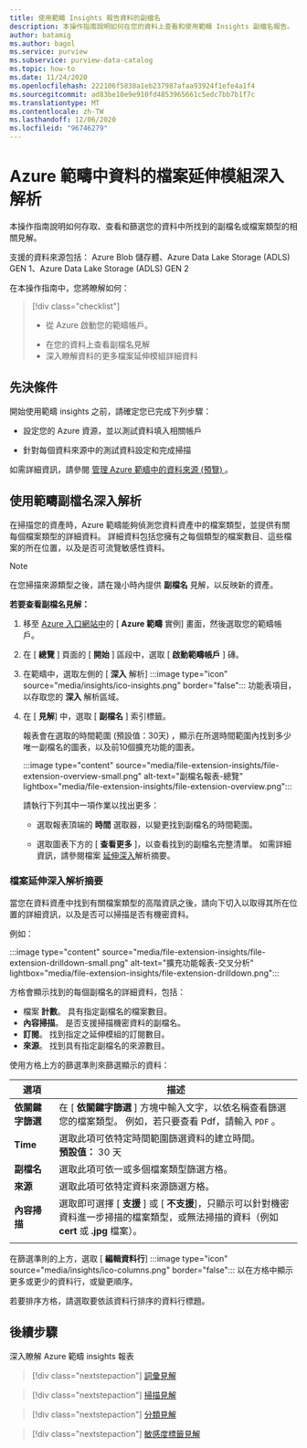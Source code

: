 ```yaml
---
title: 使用範疇 Insights 報告資料的副檔名
description: 本操作指南說明如何在您的資料上查看和使用範疇 Insights 副檔名報告。
author: batamig
ms.author: bagol
ms.service: purview
ms.subservice: purview-data-catalog
ms.topic: how-to
ms.date: 11/24/2020
ms.openlocfilehash: 222106f5838a1eb237987afaa93924f1efe4a1f4
ms.sourcegitcommit: ad83be10e9e910fd4853965661c5edc7bb7b1f7c
ms.translationtype: MT
ms.contentlocale: zh-TW
ms.lasthandoff: 12/06/2020
ms.locfileid: "96746279"
---
```

# <a name="file-extension-insights-about-your-data-from-azure-purview"></a>Azure 範疇中資料的檔案延伸模組深入解析 

本操作指南說明如何存取、查看和篩選您的資料中所找到的副檔名或檔案類型的相關見解。

支援的資料來源包括： Azure Blob 儲存體、Azure Data Lake Storage (ADLS) GEN 1、Azure Data Lake Storage (ADLS) GEN 2

在本操作指南中，您將瞭解如何：
> [!div class="checklist"]
> * 從 Azure 啟動您的範疇帳戶。 
> - 在您的資料上查看副檔名見解
> - 深入瞭解資料的更多檔案延伸模組詳細資料

## <a name="prerequisites"></a>先決條件 

開始使用範疇 insights 之前，請確定您已完成下列步驟：

- 設定您的 Azure 資源，並以測試資料填入相關帳戶

- 針對每個資料來源中的測試資料設定和完成掃描

如需詳細資訊，請參閱 [管理 Azure 範疇中的資料來源 (預覽) ](manage-data-sources.md)。

## <a name="use-purview-file-extension-insights"></a>使用範疇副檔名深入解析

在掃描您的資產時，Azure 範疇能夠偵測您資料資產中的檔案類型，並提供有關每個檔案類型的詳細資料。 詳細資料包括您擁有之每個類型的檔案數目、這些檔案的所在位置，以及是否可流覽敏感性資料。

> [!NOTE]
> 在您掃描來源類型之後，請在幾小時內提供 **副檔名** 見解，以反映新的資產。

**若要查看副檔名見解：**

1. 移至 [Azure 入口網站中](https://aka.ms/purviewportal)的 [ **Azure 範疇** 實例] 畫面，然後選取您的範疇帳戶。

1. 在 [ **總覽** ] 頁面的 [ **開始** ] 區段中，選取 [ **啟動範疇帳戶** ] 磚。

1. 在範疇中，選取左側的 [ **深入** 解析] :::image type="icon" source="media/insights/ico-insights.png" border="false"::: 功能表項目，以存取您的 **深入** 解析區域。
    
1. 在 [ **見解**] 中，選取 [ **副檔名** ] 索引標籤。

    報表會在選取的時間範圍 (預設值：30天) ，顯示在所選時間範圍內找到多少唯一副檔名的圖表，以及前10個擴充功能的圖表。

    :::image type="content" source="media/file-extension-insights/file-extension-overview-small.png" alt-text="副檔名報表-總覽" lightbox="media/file-extension-insights/file-extension-overview.png":::

    請執行下列其中一項作業以找出更多：

    - 選取報表頂端的 **時間** 選取器，以變更找到副檔名的時間範圍。
    
    - 選取圖表下方的 [ **查看更多** ]，以查看找到的副檔名完整清單。 如需詳細資訊，請參閱檔案 [延伸深入](#file-extension-insights-drilldown)解析摘要。 

### <a name="file-extension-insights-drilldown"></a>檔案延伸深入解析摘要

當您在資料資產中找到有關檔案類型的高階資訊之後，請向下切入以取得其所在位置的詳細資訊，以及是否可以掃描是否有機密資料。

例如：

:::image type="content" source="media/file-extension-insights/file-extension-drilldown-small.png" alt-text="擴充功能報表-交叉分析" lightbox="media/file-extension-insights/file-extension-drilldown.png":::

方格會顯示找到的每個副檔名的詳細資料，包括：

- 檔案 **計數**。 具有指定副檔名的檔案數目。
- **內容掃描**。 是否支援掃描機密資料的副檔名。
- **訂閱**。 找到指定之延伸模組的訂閱數目。
- **來源**。 找到具有指定副檔名的來源數目。



使用方格上方的篩選準則來篩選顯示的資料：

|選項  |描述  |
|---------|---------|
|**依關鍵字篩選**     |    在 [ **依關鍵字篩選**  ] 方塊中輸入文字，以依名稱查看篩選您的檔案類型。 例如，若只要查看 Pdf，請輸入 `PDF` 。     |
|**Time**        | 選取此項可依特定時間範圍篩選資料的建立時間。 <br>**預設值：** 30 天  |
|**副檔名**     |選取此項可依一或多個檔案類型篩選方格。        |
|**來源**    |選取此項可依特定資料來源篩選方格。 |
|**內容掃描**     |選取即可選擇 [ **支援** ] 或 [ **不支援**]，只顯示可以針對機密資料進一步掃描的檔案類型，或無法掃描的資料（例如 **cert** 或 **.jpg** 檔案）。 |
| | |

在篩選準則的上方，選取 [ **編輯資料行**] :::image type="icon" source="media/insights/ico-columns.png" border="false"::: 以在方格中顯示更多或更少的資料行，或變更順序。 

若要排序方格，請選取要依該資料行排序的資料行標題。
## <a name="next-steps"></a>後續步驟

深入瞭解 Azure 範疇 insights 報表
> [!div class="nextstepaction"]
> [詞彙見解](glossary-insights.md)

> [!div class="nextstepaction"]
> [掃描見解](scan-insights.md)

> [!div class="nextstepaction"]
> [分類見解](./classification-insights.md)

> [!div class="nextstepaction"]
> [敏感度標籤見解](sensitivity-insights.md)

